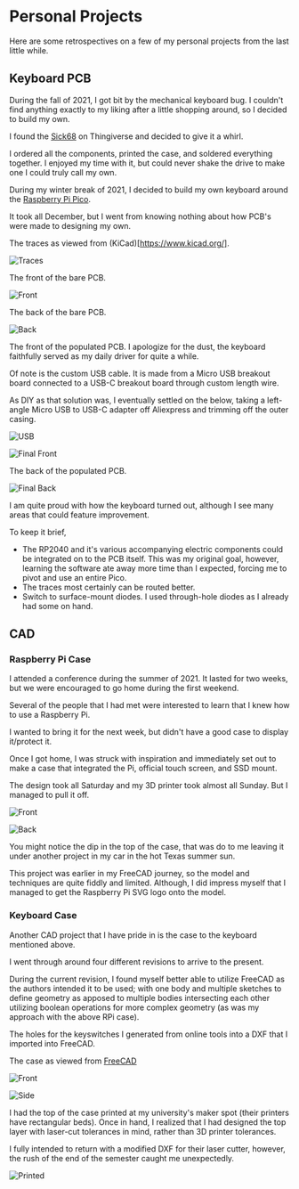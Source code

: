 # Personal Projects

Here are some retrospectives on a few of my personal projects from the last little while.

## Keyboard PCB

During the fall of 2021, I got bit by the mechanical keyboard bug. I couldn't find anything exactly to my liking after a little shopping around, so I decided to build my own.

I found the [Sick68](https://www.thingiverse.com/thing:3478494) on Thingiverse and decided to give it a whirl.

I ordered all the components, printed the case, and soldered everything together. I enjoyed my time with it, but could never shake the drive to make one I could truly call my own.

During my winter break of 2021, I decided to build my own keyboard around the [Raspberry Pi Pico](https://www.raspberrypi.com/products/raspberry-pi-pico/).

It took all December, but I went from knowing nothing about how PCB's were made to designing my own.

The traces as viewed from (KiCad)[https://www.kicad.org/].

![Traces](https://raw.githubusercontent.com/sudge64/cj-wade/main/content/posts/2024/images/keyboard_pcb_traces.png)

The front of the bare PCB.

![Front](https://raw.githubusercontent.com/sudge64/cj-wade/main/content/posts/2024/images/keyboard_pcb_front_crop.JPG)

The back of the bare PCB.

![Back](https://raw.githubusercontent.com/sudge64/cj-wade/main/content/posts/2024/images/keyboard_pcb_back_crop.JPG)

The front of the populated PCB. I apologize for the dust, the keyboard faithfully served as my daily driver for quite a while.

Of note is the custom USB cable. It is made from a Micro USB breakout board connected to a USB-C breakout board through custom length wire.

As DIY as that solution was, I eventually settled on the below, taking a left-angle Micro USB to USB-C adapter off Aliexpress and trimming off the outer casing.

![USB](https://raw.githubusercontent.com/sudge64/cj-wade/main/content/posts/2024/images/keyboard_final_plug.JPG)

![Final Front](https://raw.githubusercontent.com/sudge64/cj-wade/main/content/posts/2024/images/keyboard_final_front_crop.JPG)

The back of the populated PCB.

![Final Back](https://raw.githubusercontent.com/sudge64/cj-wade/main/content/posts/2024/images/keyboard_final_back_crop.JPG)

I am quite proud with how the keyboard turned out, although I see many areas that could feature improvement.

To keep it brief,

* The RP2040 and it's various accompanying electric components could be integrated on to the PCB itself. This was my original goal, however, learning the software ate away more time than I expected, forcing me to pivot and use an entire Pico.
* The traces most certainly can be routed better.
* Switch to surface-mount diodes. I used through-hole diodes as I already had some on hand.

## CAD

### Raspberry Pi Case

I attended a conference during the summer of 2021. It lasted for two weeks, but we were encouraged to go home during the first weekend.

Several of the people that I had met were interested to learn that I knew how to use a Raspberry Pi.

I wanted to bring it for the next week, but didn't have a good case to display it/protect it.

Once I got home, I was struck with inspiration and immediately set out to make a case that integrated the Pi, official touch screen, and SSD mount.

The design took all Saturday and my 3D printer took almost all Sunday. But I managed to pull it off.

![Front](https://raw.githubusercontent.com/sudge64/cj-wade/main/content/posts/2024/images/rpi_case_front.JPG)

![Back](https://raw.githubusercontent.com/sudge64/cj-wade/main/content/posts/2024/images/rpi_case_back.JPG)

You might notice the dip in the top of the case, that was do to me leaving it under another project in my car in the hot Texas summer sun.

This project was earlier in my FreeCAD journey, so the model and techniques are quite fiddly and limited. Although, I did impress myself that I managed to get the Raspberry Pi SVG logo onto the model.

### Keyboard Case

Another CAD project that I have pride in is the case to the keyboard mentioned above.

I went through around four different revisions to arrive to the present.

During the current revision, I found myself better able to utilize FreeCAD as the authors intended it to be used; with one body and multiple sketches to define geometry as apposed to multiple bodies intersecting each other utilizing boolean operations for more complex geometry (as was my approach with the above RPi case).

The holes for the keyswitches I generated from online tools into a DXF that I imported into FreeCAD.

The case as viewed from [FreeCAD](https://www.freecad.org/)

![Front](https://raw.githubusercontent.com/sudge64/cj-wade/main/content/posts/2024/images/keyboard_case_cad_front.png)

![Side](https://raw.githubusercontent.com/sudge64/cj-wade/main/content/posts/2024/images/keyboard_case_cad_side.png)

I had the top of the case printed at my university's maker spot (their printers have rectangular beds). Once in hand, I realized that I had designed the top layer with laser-cut tolerances in mind, rather than 3D printer tolerances.

I fully intended to return with a modified DXF for their laser cutter, however, the rush of the end of the semester caught me unexpectedly.

![Printed](https://raw.githubusercontent.com/sudge64/cj-wade/main/content/posts/2024/images/keyboard_plate_front_crop.JPG)
